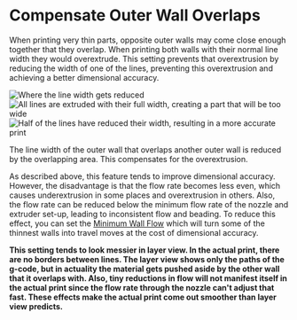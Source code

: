 Compensate Outer Wall Overlaps
====
When printing very thin parts, opposite outer walls may come close enough together that they overlap. When printing both walls with their normal line width they would overextrude. This setting prevents that overextrusion by reducing the width of one of the lines, preventing this overextrusion and achieving a better dimensional accuracy.

![Where the line width gets reduced](../images/travel_compensate_overlapping_walls_enabled_schematic.svg)
![All lines are extruded with their full width, creating a part that will be too wide](../images/travel_compensate_overlapping_walls_enabled_disabled.png)
![Half of the lines have reduced their width, resulting in a more accurate print](../images/travel_compensate_overlapping_walls_enabled_enabled.png)

The line width of the outer wall that overlaps another outer wall is reduced by the overlapping area. This compensates for the overextrusion.

As described above, this feature tends to improve dimensional accuracy. However, the disadvantage is that the flow rate becomes less even, which causes underextrusion in some places and overextrusion in others. Also, the flow rate can be reduced below the minimum flow rate of the nozzle and extruder set-up, leading to inconsistent flow and beading. To reduce this effect, you can set the [Minimum Wall Flow](wall_min_flow.md) which will turn some of the thinnest walls into travel moves at the cost of dimensional accuracy.

**This setting tends to look messier in layer view. In the actual print, there are no borders between lines. The layer view shows only the paths of the g-code, but in actuality the material gets pushed aside by the other wall that it overlaps with. Also, tiny reductions in flow will not manifest itself in the actual print since the flow rate through the nozzle can't adjust that fast. These effects make the actual print come out smoother than layer view predicts.**